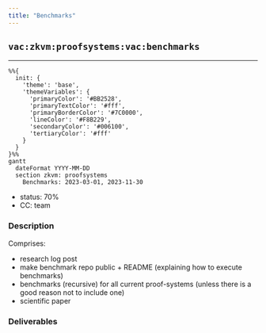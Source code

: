 ```yaml
---
title: "Benchmarks"
---
```

## `vac:zkvm:proofsystems:vac:benchmarks`
---

```mermaid
%%{ 
  init: { 
    'theme': 'base', 
    'themeVariables': { 
      'primaryColor': '#BB2528', 
      'primaryTextColor': '#fff', 
      'primaryBorderColor': '#7C0000', 
      'lineColor': '#F8B229', 
      'secondaryColor': '#006100', 
      'tertiaryColor': '#fff' 
    } 
  } 
}%%
gantt
  dateFormat YYYY-MM-DD 
  section zkvm: proofsystems
    Benchmarks: 2023-03-01, 2023-11-30
```

- status: 70%
- CC: team

### Description

Comprises:

* research log post
* make benchmark repo public + README (explaining how to execute benchmarks)
* benchmarks (recursive) for all current proof-systems (unless there is a good reason not to include one)
* scientific paper

### Deliverables


